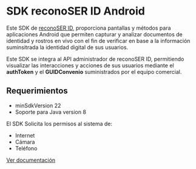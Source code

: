 # SDK reconoSER ID Android

Este SDK de [reconoSER ID](https://reconoserid.com/), proporciona pantallas y métodos para aplicaciones Android que permiten capturar y analizar documentos de identidad y rostros en vivo con el fin de verificar en base a la información suminsitrada la identidad digital de sus usuarios.

Este SDK se integra al API administrador de reconoSER ID, permitiendo visualizar las interacciones y acciones de sus usuarios mediante el **authToken** y el **GUIDConvenio** suministrados por el equipo comercial.


## **Requerimientos** ##

* minSdkVersion 22
* Soporte para Java version 8

El SDK Solicita los permisos al sistema de:

* Internet
* Cámara
* Teléfono

[Ver documentación](https://github.com/ReconoSERID/SDK-ReconoSerId-Android/wiki)



